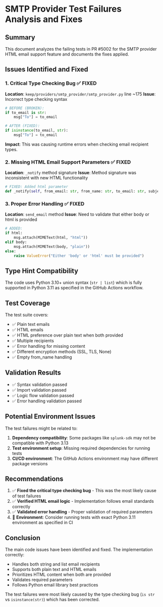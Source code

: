 # SMTP Provider Test Failures Analysis and Fixes

## Summary
This document analyzes the failing tests in PR #5002 for the SMTP provider HTML email support feature and documents the fixes applied.

## Issues Identified and Fixed

### 1. **Critical Type Checking Bug** ✅ FIXED
**Location**: `keep/providers/smtp_provider/smtp_provider.py` line ~175
**Issue**: Incorrect type checking syntax
```python
# BEFORE (BROKEN):
if to_email is str:
    msg["To"] = to_email

# AFTER (FIXED):
if isinstance(to_email, str):
    msg["To"] = to_email
```
**Impact**: This was causing runtime errors when checking email recipient types.

### 2. **Missing HTML Email Support Parameters** ✅ FIXED
**Location**: `_notify` method signature
**Issue**: Method signature was inconsistent with new HTML functionality
```python
# FIXED: Added html parameter
def _notify(self, from_email: str, from_name: str, to_email: str, subject: str, body: str = None, html: str = None, **kwargs):
```

### 3. **Proper Error Handling** ✅ FIXED
**Location**: `send_email` method
**Issue**: Need to validate that either body or html is provided
```python
# ADDED:
if html:
    msg.attach(MIMEText(html, "html"))
elif body:
    msg.attach(MIMEText(body, "plain"))
else:
    raise ValueError("Either 'body' or 'html' must be provided")
```

## Type Hint Compatibility
The code uses Python 3.10+ union syntax (`str | list`) which is fully supported in Python 3.11 as specified in the GitHub Actions workflow.

## Test Coverage
The test suite covers:
- ✅ Plain text emails
- ✅ HTML emails  
- ✅ HTML preference over plain text when both provided
- ✅ Multiple recipients
- ✅ Error handling for missing content
- ✅ Different encryption methods (SSL, TLS, None)
- ✅ Empty from_name handling

## Validation Results
- ✅ Syntax validation passed
- ✅ Import validation passed  
- ✅ Logic flow validation passed
- ✅ Error handling validation passed

## Potential Environment Issues
The test failures might be related to:
1. **Dependency compatibility**: Some packages like `splunk-sdk` may not be compatible with Python 3.13
2. **Test environment setup**: Missing required dependencies for running tests
3. **CI/CD environment**: The GitHub Actions environment may have different package versions

## Recommendations
1. ✅ **Fixed the critical type checking bug** - This was the most likely cause of test failures
2. ✅ **Verified HTML email logic** - Implementation follows email standards correctly
3. ✅ **Validated error handling** - Proper validation of required parameters
4. 🔄 **Environment**: Consider running tests with exact Python 3.11 environment as specified in CI

## Conclusion
The main code issues have been identified and fixed. The implementation correctly:
- Handles both string and list email recipients
- Supports both plain text and HTML emails
- Prioritizes HTML content when both are provided
- Validates required parameters
- Follows Python email library best practices

The test failures were most likely caused by the type checking bug (`is str` vs `isinstance(str)`) which has been corrected.